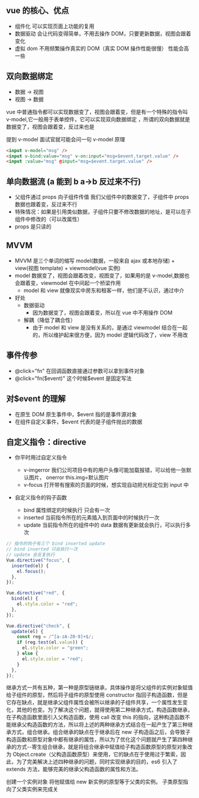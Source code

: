 ## vue 的核心、优点

- 组件化 可以实现页面上功能的复用
- 数据驱动 会让代码变得简单，不用去操作 DOM，只要更新数据，视图会跟着变化
- 虚拟 dom 不用频繁操作真实的 DOM（真实 DOM 操作性能很慢） 性能会高一些

## 双向数据绑定

- 数据 -> 视图
- 视图 -> 数据

vue 中普通指令都可以实现数据变了，视图会跟着变，但是有一个特殊的指令叫 v-model,它一般用于表单控件，它可以实现双向数据绑定 ，所谓的双向数据就是数据变了，视图会跟着变，反过来也是

提到 v-model 面试官就可能会问一句 v-model 原理

```html
<input v-model="msg" />
<input v-bind:value="msg" v-on:input="msg=$event.target.value" />
<input :value="msg" @input="msg=$event.target.value" />
```

## 单向数据流 (a 能到 b a->b 反过来不行)

- 父组件通过 props 向子组件传值 我们父组件中的数据变了，子组件中 props 数据也跟着变，反过来不行
- 特殊情况：如果是引用类似数据，子组件只要不修改数据的地址，是可以在子组件中修改的（可以改属性）
- props 是只读的

## MVVM

- MVVM 是三个单词的缩写 model(数据，一般来自 ajax 或本地存储) + view(视图 template) + viewmodel(vue 实例)
- model 数据变了，视图会跟着改变，视图变了，如果用的是 v-model,数据也会跟着变，viewmodel 在中间起一个桥梁作用
  - model 和 view 就像现实中房东和租客一样，他们是不认识，通过中介
- 好处
  - 数据驱动
    - 因为数据变了，视图会跟着变，所以在 vue 中不用操作 DOM
  - 解耦（降低了耦合性）
    - 由于 model 和 view 是没有关系的，是通过 viewmodel 结合在一起的，所以维护起来很方便，因为 model 逻辑代码改了，view 不用改

## 事件传参

- @click="fn" 在回调函数直接通过参数可以拿到事件对象
- @click="fn($event)" 这个时候$event 是固定写法

## 对$event 的理解

- 在原生 DOM 原生事件中，$event 指的是事件源对象
- 在组件自定义事件，$event 代表的是子组件抛出的数据

## 自定义指令：directive

- 你平时用过自定义指令

  - v-imgerror 我们公司项目中有的用户头像可能加载报错，可以给他一张默认图片， onerror this.img=默认图片
  - v-focus 打开带有搜索的页面的时候，想实现自动把光标定位到 input 中

- 自定义指令的钩子函数
  - bind 属性绑定的时候执行 只会有一次
  - inserted 当前指令所在的元素插入到页面中的时候执行一次
  - update 当前指令所在的组件中的 data 数据有更新就会执行，可以执行多次

```js
// 指令的钩子有三个 bind inserted update
// bind inserted 只会执行一次
// update 会反复执行
Vue.directive("focus", {
  inserted(el) {
    el.focus();
  },
});

Vue.directive("red", {
  bind(el) {
    el.style.color = "red";
  },
});

Vue.directive("check", {
  update(el) {
    const reg = /^[a-zA-Z0-9]+$/;
    if (reg.test(el.value)) {
      el.style.color = "green";
    } else {
      el.style.color = "red";
    }
  },
});
```

继承方式一共有五种，第一种是原型链继承，具体操作是将父组件的实例对象赋值给子组件的原型，然后将子组件的原型使用 constructor 指回子构造函数，但是它存在缺点，就是继承父组件属性会被所以继承的子组件共享，一个属性发生变化，其他的也变。为了解决这个问题，就得使用第二种继承方式，构造函数继承，在子构造函数里面引入父构造函数，使用 call 改变 this 的指向，这种构造函数不能继承父构造函数的方法，所以将上述的两种继承方式结合在一起产生了第三种继承方式，组合继承。组合继承的缺点在于继承后在 new 子构造函之后，会导致子构造函数和原型对象中都有继承的属性，所以为了优化这个问题就产生了第四种继承的方式--寄生组合继承，就是将组合继承中赋值给子构造函数原型的原型对象改为 Object.create（父构造函数原型）来使用，它的缺点在于使用过于繁索，因此，为了完美解决上述四种继承的问题，同时实现继承的目的，es6 引入了 extends 方法，能够完美的继承父构造函数的属性和方法。

创建一个实例对象 将他赋值给
new 新实例的原型等于父类的实例。
子类原型指向了父类实例来完成关
